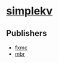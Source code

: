 # [simplekv](https://pypi.org/project/simplekv)



## Publishers
- [fxmc](https://pypi.org/user/fxmc)
- [mbr](https://pypi.org/user/mbr)

